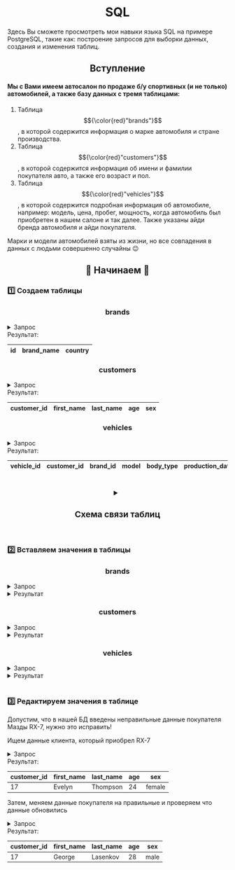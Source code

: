 <h1 align="center">SQL</h1>
Здесь Вы сможете просмотреть мои навыки языка SQL на примере PostgreSQL, такие как: построение запросов для выборки данных, создания и изменения таблиц.

<h2 align="center">Вступление</h2>

#### Мы с Вами имеем автосалон по продаже б/у спортивных (и не только) автомобилей, а также базу данных с тремя таблицами:
1. Таблица $${\color{red}"brands"}$$, в которой содержится информация о марке автомобиля и стране производства.
2. Таблица $${\color{red}"customers"}$$, в которой содержится информация об имени и фамилии покупателя авто, а также его возраст и пол.
3. Таблица $${\color{red}"vehicles"}$$, в которой содержится подробная информация об автомобиле, например: модель, цена, пробег, мощность, когда автомобиль был приобретен в нашем салоне и так далее. Также указаны айди бренда автомобиля и айди покупателя.

Марки и модели автомобилей взяты из жизни, но все совпадения в данных с людьми совершенно случайны 😉

<h2 align="center">🏁 Начинаем 🏁</h2>

### 1️⃣ Создаем таблицы
#### <h3 align="center">brands</h3>
<details>
  <summary>Запрос</summary>

  ```sql
CREATE TABLE IF NOT EXISTS brands (
	id SERIAL PRIMARY KEY,
	brand_name VARCHAR(30),
	country VARCHAR(30)
	);
  ```
</details>
Результат:

| id | brand_name      | country  |
|----|-----------------|----------|

<h3 align="center">customers</h3>
<details>
  <summary>Запрос</summary>

  ```sql
CREATE TABLE IF NOT EXISTS customers (
	customer_id SERIAL PRIMARY KEY,
	first_name VARCHAR(30) NOT NULL,
	last_name VARCHAR(30) NOT NULL,
	age INT,
	sex VARCHAR(10)
	);
  ```
</details>
Результат:

| customer_id | first_name | last_name | age | sex |
|--------------|------------|-----------|-----|-----|

<h3 align="center">vehicles</h3>
<details>
  <summary>Запрос</summary>

  ```sql
CREATE TABLE IF NOT EXISTS vehicles (
	vehicle_id SERIAL PRIMARY KEY,
	customer_id INT NOT NULL REFERENCES customers (customer_id),
	brand_id INT NOT NULL REFERENCES brands (id),
	model VARCHAR (30),
	body_type VARCHAR (20),
	production_date DATE,
	price INT NOT NULL,
	mileage INT NOT NULL,
	color VARCHAR(15),
	powertrain VARCHAR(10),
	transmission VARCHAR(15),
	fuel_type VARCHAR(10),
	engine_capacity NUMERIC,
	horsepower INT,
	max_speed INT,
	purchase_date TIMESTAMP
	);
  ```
</details>
Результат:

| vehicle_id | customer_id | brand_id | model        | body_type | production_date | price  | mileage | color  | powertrain | transmission | fuel_type | engine_capacity | horsepower | max_speed | purchase_date |
|----|-------------|----------|--------------|-----------|-----------------|--------|---------|--------|------------|--------------|-----------|-----------------|------------|-----------|----------------|

#
<h3 align="center"><details><summary><h3>Схема связи таблиц</h3></summary><img src="https://github.com/georgelasenkov/SQL/blob/main/tables_scheme.png?raw=true"></details></h3>

#
### 2️⃣ Вставляем значения в таблицы
#### <h3 align="center">brands</h3>
<details>
  <summary>Запрос</summary>

  ```sql
INSERT INTO brands (brand_name, country)
	VALUES
		('Toyota', 'Japan'),
		('Lamborghini', 'Italy'),
		('Chevrolet', 'USA'),
		('Aston Martin', 'GB'),
		('Porsche', 'Germany'),
		('Geely', 'China'),
		('Renault', 'France'),
		('Lada', 'Russia'),
		('Cupra', 'Spain'),
		('Ford', 'Usa'),
		('Nissan', 'Japan'),
		('Audi', 'Germany'),
		('Ferrari', 'Italy'),
		('BMW', 'Germany'),
		('Land Rover', 'GB'),
		('Dodge', 'USA'),
		('Mercedes', 'Germany'),
		('Volkswagen', 'Germany'),
		('Mazda', 'Japan'),
		('Alfa Romeo', 'Italy'),
		('Fiat', 'Italy'),
		('Peugeot', 'France');
  ```
</details>

<details>
  <summary>Результат</summary>

| id | name            | country  |
|----|-----------------|----------|
| 1  | Toyota          | Japan    |
| 2  | Lamborghini     | Italy    |
| 3  | Chevrolet       | USA      |
| 4  | Aston Martin    | GB       |
| 5  | Porsche         | Germany  |
| 6  | Geely           | China    |
| 7  | Renault         | France   |
| 8  | Lada            | Russia   |
| 9  | Cupra           | Spain    |
| 10 | Ford            | USA      |
| 11 | Nissan          | Japan    |
| 12 | Audi            | Germany  |
| 13 | Ferrari         | Italy    |
| 14 | BMW             | Germany  |
| 15 | Land Rover      | GB       |
| 16 | Dodge           | USA      |
| 17 | Mercedes        | Germany  |
| 18 | Volkswagen      | Germany  |
| 19 | Mazda           | Japan    |
| 20 | Alfa Romeo      | Italy    |
| 21 | Fiat            | Italy    |
| 22 | Peugeot         | France   |
</details>

<h3 align="center">customers</h3>
<details>
  <summary>Запрос</summary>

  ```sql
INSERT INTO customers (first_name, last_name, age, sex)
	VALUES
		('Emma', 'Smith', 18, 'female'),
		('Liam', 'Johnson', 22, 'male'),
		('John', 'Williams', 35, 'male'),
		('Noah', 'Jones', 27, 'male'),
		('Ava', 'Brown', 42, 'female'),
		('Oliver', 'Davis', 30,	'male'),
		('Isabella', 'Miller', 55, 'female'),
		('Elijah', 'Wilson', 60, 'male'),
		('Brad', 'Moore', 75, 'male'),
		('James', 'Taylor', 40,	'male'),
		('Amelia', 'Anderson', 29, 'female'),
		('Alexander', 'Thomas', 34,	'male'),
		('Mia', 'Jackson', 50, 'female'),
		('William', 'White', 52, 'male'),
		('Harper', 'Harris', 65, 'female'),
		('Benjamin', 'Martin', 19, 'male'),
		('Evelyn', 'Thompson', 24, 'female'),
		('Lucas', 'Garcia', 48, 'male'),
		('Abigail', 'Martinez', 33,	'female'),
		('Henry', 'Robinson', 70, 'male'),
		('Ella', 'Clark', 38, 'female'),
		('Jackson', 'Rodriguez', 46, 'male'),
		('Dylan', 'Lewis', 58, 'male'),
		('Aiden', 'Lee', 63, 'male'),
		('Grace', 'Walker', 80,	'female'),
		('Samuel', 'Hall', 25, 'male'),
		('Chloe', 'Allen', 31, 'female'),
		('David', 'Young', 45, 'male'),
		('Joseph', 'Hernandez', 39,	'male'),
		('Joseph', 'King', 67, 'male'),
		('Nathan', 'Wright', 28, 'male'),
		('Matthew', 'Lopez', 23, 'male'),
		('Charlotte', 'Hill', 36, 'female'),
		('Daniel', 'Scott', 54,	'male'),
		('Zoey', 'Green', 20, 'female'),
		('Jack', 'Adams', 71, 'male'),
		('John', 'Baker', 49, 'male'),
		('Anthony', 'Gonzalez', 78,	'male'),
		('Aurora', 'Nelson', 72, 'female'),
		('Wyatt', 'Carter', 41,	'male'),
		('Natalie', 'Mitchell', 37,	'female'),
		('Dylan', 'Perez', 66, 'male'),
		('Hannah', 'Roberts', 77, 'female'),
		('Isaac', 'Turner', 82,	'male'),
		('Hazel', 'Phillips', 53, 'female'),
		('Levi', 'Campbell', 20, 'male'),
		('Addison', 'Parker', 18, 'female'),
		('Sebastian', 'Evans', 26, 'male'),
		('Stella', 'Edwards', 44, 'female'),
		('Nathan', 'Collins', 61, 'male'
);
  ```
</details>

<details>
	<summary>Результат</summary>
	
| customer_id | first_name | last_name  | age | sex    |
|--------------|------------|------------|-----|--------|
| 1            | Emma       | Smith      | 18  | female |
| 2            | Liam       | Johnson    | 22  | male   |
| 3            | John       | Williams   | 35  | male   |
| 4            | Noah       | Jones      | 27  | male   |
| 5            | Ava        | Brown      | 42  | female |
| 6            | Oliver     | Davis      | 30  | male   |
| 7            | Isabella   | Miller     | 55  | female |
| 8            | Elijah     | Wilson     | 60  | male   |
| 9            | Brad       | Moore      | 75  | male   |
| 10           | James      | Taylor     | 40  | male   |
| 11           | Amelia     | Anderson   | 29  | female |
| 12           | Alexander  | Thomas     | 34  | male   |
| 13           | Mia        | Jackson    | 50  | female |
| 14           | William    | White      | 52  | male   |
| 15           | Harper     | Harris     | 65  | female |
| 16           | Benjamin   | Martin     | 19  | male   |
| 17           | Evelyn     | Thompson   | 24  | female |
| 18           | Lucas      | Garcia     | 48  | male   |
| 19           | Abigail    | Martinez   | 33  | female |
| 20           | Henry      | Robinson   | 70  | male   |
| 21           | Ella       | Clark      | 38  | female |
| 22           | Jackson    | Rodriguez  | 46  | male   |
| 23           | Dylan      | Lewis      | 58  | male   |
| 24           | Aiden      | Lee        | 63  | male   |
| 25           | Grace      | Walker     | 80  | female |
| 26           | Samuel     | Hall       | 25  | male   |
| 27           | Chloe      | Allen      | 31  | female |
| 28           | David      | Young      | 45  | male   |
| 29           | Joseph     | Hernandez  | 39  | male   |
| 30           | Joseph     | King       | 67  | male   |
| 31           | Nathan     | Wright     | 28  | male   |
| 32           | Matthew    | Lopez      | 23  | male   |
| 33           | Charlotte   | Hill      | 36  | female |
| 34           | Daniel     | Scott      | 54  | male   |
| 35           | Zoey       | Green      | 20  | female |
| 36           | Jack       | Adams      | 71  | male   |
| 37           | John       | Baker      | 49  | male   |
| 38           | Anthony    | Gonzalez   | 78  | male   |
| 39           | Aurora     | Nelson     | 72  | female |
| 40           | Wyatt      | Carter     | 41  | male   |
| 41           | Natalie    | Mitchell   | 37  | female |
| 42           | Dylan      | Perez      | 66  | male   |
| 43           | Hannah     | Roberts    | 77  | female |
| 44           | Isaac      | Turner     | 82  | male   |
| 45           | Hazel      | Phillips   | 53  | female |
| 46           | Levi       | Campbell   | 20  | male   |
| 47           | Addison    | Parker     | 18  | female |
| 48           | Sebastian  | Evans      | 26  | male   |
| 49           | Stella     | Edwards    | 44  | female |
| 50           | Nathan     | Collins    | 61  | male   |
</details>

<h3 align="center">vehicles</h3>
<details>
  <summary>Запрос</summary>

  ```sql
INSERT INTO vehicles (customer_id, brand_id, model, body_type, production_date, price, mileage, color, powertrain, transmission, fuel_type, engine_capacity, horsepower, max_speed, purchase_date)
	VALUES
		(14, 3, 'Chevelle SS', 'coupe', '1970-12-08', 65990, 93576, 'black', 'RWD', 'manual', 'petrol', 7.4, 450, 209, '2024-03-12 11:45:12'),
		(37, 19, 'MX-5 Miata', 'roadster', '2022-08-04', 20580, 15603, 'red', 'RWD', 'manual', 'petrol', 2.0, 181, 217, '2024-07-11 13:33:53'),
		(22, 4, 'DB9', 'cabriolet', '2015-03-10', 118990, 55609, 'blue', 'RWD', 'automatic', 'petrol', 5.9, 510, 295, '2024-06-12 19:19:19'),
		(19, 8, 'Vesta Sport', 'sedan', '2020-03-04', 13299, 84438, 'white', 'FWD', 'manual', 'petrol', 1.8, 145, 200, '2024-01-03 14:22:35'),
		(45, 2, 'Huracan', 'roadster', '2020-03-10', 180600, 12107, 'yellow', 'AWD', 'automatic', 'petrol', 5.2, 602, 323, '2024-09-20 14:14:14'),
		(31, 21, '500', 'hatchback', '2024-01-01', 26990, 284, 'black', 'FWD', 'manual', 'petrol', 1.4, 85, 155, '2024-05-28 17:17:17'),
		(8, 6, 'Coolray', 'CUV', '2020-08-13', 14390, 94380, 'blue', 'FWD', 'automatic', 'petrol', 1.5, 177, 210, '2024-04-20 19:20:00'),
		(49, 7, 'Sport Spider', 'roadster', '1996-09-13', 66990, 35821, 'yellow', 'RWD', 'manual', 'petrol', 2.0, 150, 220, '2024-03-18 18:18:18'),
		(26, 10, 'Bronco Raptor', 'SUV', '2022-04-19', 75990, 14589, 'orange', 'AWD', 'automatic', 'petrol', 3.0, 400, 209, '2024-01-25 08:18:40'),
		(5, 3, 'Corvette C2', 'coupe', '1963-10-09', 105890, 66238, 'orange', 'RWD', 'manual', 'petrol', 5.4, 360, 233, '2024-10-10 11:17:07'),
		(44, 9, 'Tavascan', 'CUV', '2023-09-17', 48995, 2380, 'silver', 'AWD', 'automatic', 'electric', 0.0, 306, 180, '2024-06-20 21:21:21'),
		(10, 21, '124 Sport Spider', 'roadster', '1973-10-29', 35790, 63902, 'red', 'RWD', 'manual', 'petrol', 1.8, 110, 193, '2024-08-10 12:12:12'),
		(24, 1, 'GR86', 'coupe', '2014-01-12', 17650, 46595, 'white', 'RWD', 'manual', 'petrol', 2.4, 228, 225, '2024-02-10 13:15:42'),
		(33, 11, 'Note e-Power Nismo', 'hatchback', '2022-05-16', 34990, 29856, 'yellow', 'FWD', 'automatic', 'hybrid', 1.2, 134, 185, '2024-05-02 18:28:38'),
		(17, 19, 'RX-7', 'coupe', '1992-08-20', 27000, 36573, 'black', 'RWD', 'manual', 'petrol', 1.3, 255, 250, '2024-02-02 17:35:53'),
		(29, 10, 'Fiesta ST', 'hatchback', '2020-02-20', 27990, 23543, 'yellow', 'FWD', 'manual', 'petrol', 1.5, 197, 225, '2024-04-15 16:45:07'),
		(42, 5, '944 Turbo', 'coupe', '1989-10-03', 37990, 167551, 'black', 'RWD', 'manual', 'petrol', 2.5, 250, 241, '2024-07-30 11:00:00'),
		(1, 14, '2002', 'sedan', '1973-08-10', 39990, 145830, 'white', 'RWD', 'manual', 'petrol', 2.0, 120, 193, '2024-03-25 14:33:33'),
		(38, 4, 'One-77', 'coupe', '2012-03-27', 2290600, 8657, 'silver', 'RWD', 'automatic', 'petrol', 7.3, 750, 354, '2024-09-12 19:19:19'),
		(47, 12, 'R8', 'cabriolet', '2012-01-29', 85990, 67006, 'black', 'AWD', 'manual', 'petrol', 4.2, 420, 300, '2024-11-07 12:12:12'),
		(12, 17, '190E', 'sedan', '1989-08-03', 8990, 212345, 'black', 'RWD', 'manual', 'petrol', 2.6, 158, 210, '2024-09-01 11:09:09'),
		(40, 13, '458 Italia', 'cabriolet', '2011-10-06', 198990, 29034, 'silver', 'RWD', 'automatic', 'petrol', 4.5, 570, 325, '2024-01-15 11:30:07'),
		(23, 1, 'Land Cruiser', 'SUV', '2009-03-05', 36990, 131055, 'black', 'AWD', 'automatic', 'petrol', 5.7, 381, 209, '2024-10-05 18:18:18'),
		(6, 19, '3 Turbo', 'hatchback', '2021-11-10', 21300, 16903, 'blue', 'AWD', 'automatic', 'petrol', 2.5, 250, 250, '2024-08-25 22:25:25'),
		(21, 8, 'Niva', 'SUV', '2020-07-12', 9890, 44693, 'green', 'AWD', 'manual', 'petrol', 1.7, 80, 140, '2024-04-06 19:22:22'),
		(35, 14, 'M4 F82', 'coupe', '2017-09-07', 60990, 54382, 'red', 'RWD', 'automatic', 'petrol', 3.0, 425, 250, '2024-10-21 14:44:44'),
		(11, 7, 'Alpine A110', 'coupe', '2020-03-05', 73950, 13394, 'blue', 'RWD', 'automatic', 'petrol', 1.8, 252, 251, '2024-05-20 15:07:47'),
		(48, 17, 'AMG GT', 'roadster', '2022-06-30', 205990, 18343, 'white', 'RWD', 'automatic', 'petrol', 4.0, 720, 312, '2024-10-15 16:25:33'),
		(15, 16, 'Ram 1500', 'pickup', '2019-07-22', 46990, 28304, 'black', 'RWD', 'automatic', 'petrol', 5.7, 395, 193, '2024-06-28 11:11:11'),
		(34, 10, 'Mustang GT', 'cabriolet', '2021-12-25', 55990, 21060, 'white', 'RWD', 'automatic', 'petrol', 5.0, 450, 250, '2024-08-07 19:15:00'),
		(2, 2, 'Aventador', 'roadster', '2017-09-15', 335200, 19580, 'red', 'AWD', 'automatic', 'petrol', 6.5, 730, 349, '2024-01-20 16:05:25'),
		(25, 5, 'Cayman', 'coupe', '2019-02-24', 98990, 24309, 'blue', 'RWD', 'manual', 'petrol', 2.0, 300, 265, '2024-02-18 20:50:11'),
		(39, 11, 'Juke', 'CUV', '2012-04-22', 21590, 84906, 'black', 'FWD', 'automatic', 'petrol', 1.6, 134, 186, '2024-06-06 14:14:14'),
		(9, 13, 'F355', 'coupe', '1998-04-13', 74890, 69057, 'red', 'RWD', 'manual', 'petrol', 3.5, 375, 295, '2024-02-15 09:48:29'),
		(30, 17, '280 SL', 'roadster', '1971-12-03', 163990, 30500, 'red', 'RWD', 'automatic', 'petrol', 2.8, 170, 210, '2024-07-04 16:04:04'),
		(20, 16, 'Charger', 'coupe', '1973-06-09', 55990, 61043, 'black', 'RWD', 'manual', 'petrol', 7.0, 425, 210, '2024-03-01 10:05:55'),
		(41, 18, 'Beetle', 'coupe', '1972-09-10', 4390, 143502, 'white', 'RWD', 'manual', 'petrol', 1.6, 60, 112, '2024-07-15 09:45:00'),
		(4, 20, '156', 'sedan', '2004-06-09', 8990, 123860, 'silver', 'FWD', 'manual', 'diesel', 2.0, 180, 205, '2024-11-01 21:01:01'),
		(13, 15, 'Defender', 'SUV', '2022-01-03', 85990, 20003, 'green', 'AWD', 'automatic', 'diesel', 3.0, 350, 193, '2024-09-07 13:07:07'),
		(32, 4, 'Vantage V8', 'roadster', '2021-03-14', 167990, 12305, 'red', 'RWD', 'automatic', 'petrol', 4.0, 503, 314, '2024-05-12 11:01:01'),
		(46, 9, 'Born', 'hatchback', '2021-01-19', 37990, 4650, 'green', 'RWD', 'automatic', 'electric', 0.0, 231, 160, '2024-01-10 09:45:12'),
		(3, 14, 'Z3 M Coupe', 'coupe', '2000-11-24', 42950, 76920, 'blue', 'RWD', 'automatic', 'petrol', 3.2, 316, 258, '2024-01-30 12:55:10'),
		(16, 3, 'Corvette C7', 'coupe', '2017-04-01', 86599, 33578, 'red', 'RWD', 'manual', 'petrol', 6.2, 650, 290, '2024-06-01 10:10:10'),
		(36, 16, 'Challenger', 'coupe', '1971-11-09', 73590, 80490, 'orange', 'RWD', 'manual', 'petrol', 7.2, 425, 217, '2024-08-15 16:16:16'),
		(28, 18, 'Golf', 'hatchback', '1982-10-15', 5690, 254903, 'silver', 'FWD', 'manual', 'petrol', 1.6, 90, 160, '2024-02-05 14:33:33'),
		(50, 12, 'TT', 'coupe', '2006-11-26', 15990, 125694, 'red', 'FWD', 'manual', 'petrol', 2.0, 211, 250, '2024-04-27 12:00:00'),
		(18, 11, '370Z', 'coupe', '2020-02-18', 44590, 18544, 'green', 'RWD', 'manual', 'petrol', 3.0, 400, 250, '2024-08-01 15:15:15'),
		(27, 10, 'GT', 'coupe', '2020-07-02', 690000, 3409, 'silver', 'RWD', 'automatic', 'petrol', 3.5, 660, 348, '2024-01-28 12:00:00'),
		(7, 20, 'Stelvio', 'CUV', '2024-02-16', 94590, 894, 'white', 'AWD', 'automatic', 'petrol', 2.9, 505, 232, '2024-08-05 15:27:39'),
		(43, 6, 'Atlas Pro', 'CUV', '2021-12-19', 23550, 46933, 'silver', 'FWD', 'automatic', 'petrol', 2.0, 190, 210, '2024-04-11 22:11:11'),
		(14, 18, 'Passat', 'wagon', '2019-04-12', 30990, 34504, 'blue', 'AWD', 'manual', 'diesel', 2.0, 240, 209, '2024-06-02 20:20:20'),
		(39, 11, 'GT-R', 'coupe', '2021-05-01', 145990, 40012, 'silver', 'AWD', 'automatic', 'petrol', 3.8, 565, 315, '2024-04-01 17:05:05'),
		(22, 3, 'Silverado 1500', 'pickup', '2021-09-01', 61390, 18305, 'green', 'AWD', 'automatic', 'petrol', 6.2, 420, 193, '2024-05-09 13:13:13'),
		(5, 7, 'Megane RS', 'hatchback', '2021-06-12', 45990, 13510, 'red', 'FWD', 'manual', 'petrol', 1.8, 300, 250, '2024-10-28 10:10:10'),
		(24, 12, 'A5 3.0 TDI Quattro', 'coupe', '2015-02-28', 4390, 67324, 'black', 'AWD', 'automatic', 'diesel', 3.0, 245, 250, '2024-07-21 18:22:22'),
		(33, 12, 'e-tron', 'CUV', '2021-10-16', 85290, 29843, 'white', 'AWD', 'automatic', 'electric', 0.0, 402, 200, '2024-04-02 12:33:22'),
		(12, 22, '205 GTI', 'hatchback', '1984-12-22', 13390, 232960, 'white', 'FWD', 'manual', 'petrol', 1.6, 105, 190, '2024-08-06 16:16:16'),
		(30, 16, 'Viper', 'roadster', '2006-05-30', 100590, 26505, 'white', 'RWD', 'manual', 'petrol', 8.4, 505, 322, '2024-02-25 17:25:00'),
		(20, 15, 'Range Rover Sport', 'SUV', '2018-01-25', 109990, 25088, 'black', 'AWD', 'automatic', 'diesel', 3.0, 355, 225, '2024-05-17 10:17:17'),
		(46, 14, 'i3', 'hatchback', '2020-05-14', 37490, 13554, 'black', 'RWD', 'automatic', 'electric', 0.0, 170, 150, '2024-06-15 15:15:15'),
		(1, 14, 'M550d xDrive', 'sedan', '2013-03-19', 64990, 87643, 'black', 'AWD', 'automatic', 'diesel', 3.0, 381, 250, '2024-03-22 12:12:12'),
		(19, 10, 'Mustang Mach-E', 'CUV', '2022-07-11', 55990, 6433, 'blue', 'AWD', 'automatic', 'electric', 0.0, 480, 180, '2024-01-16 13:30:45'),
		(29, 14, '335d', 'sedan', '2010-01-30', 24690, 136890, 'green', 'RWD', 'automatic', 'diesel', 3.0, 286, 250, '2024-02-08 16:40:55'),
		(10, 20, 'Giulia', 'sedan', '2018-08-13', 42190, 56732, 'red', 'RWD', 'automatic', 'diesel', 2.2, 180, 230, '2024-03-30 09:09:09'),
		(38, 13, 'SF90 Stradale', 'coupe', '2020-05-19', 945990, 10803, 'red', 'AWD', 'automatic', 'hybrid', 4.0, 986, 340, '2024-04-13 14:14:14'),
		(45, 18, 'ID.4', 'CUV', '2022-11-03', 67990, 5404, 'white', 'AWD', 'automatic', 'electric', 0.0, 300, 161, '2024-05-14 09:30:30'),
		(8, 22, '306 GTI-6', 'hatchback', '1996-04-13', 9990, 143569, 'yellow', 'FWD', 'manual', 'petrol', 2.0, 167, 220, '2024-06-05 17:55:11'),
		(41, 2, 'Urus', 'SUV', '2021-03-06', 200500, 21532, 'silver', 'AWD', 'automatic', 'petrol', 4.0, 641, 305, '2024-07-29 19:22:22'),
		(3, 11, 'Leaf', 'hatchback', '2021-12-19', 38490, 26433, 'silver', 'FWD', 'automatic', 'electric', 0.0, 147, 157, '2024-08-24 13:15:15'),
		(11, 10, 'Focus RS TDCi', 'hatchback', '2016-04-05', 44290, 76544, 'blue', 'AWD', 'manual', 'diesel', 2.0, 250, 250, '2024-09-15 10:10:10'),
		(36, 12, 'RS4 Avant', 'wagon', '2007-06-08', 40990, 120405, 'black', 'AWD', 'automatic', 'petrol', 4.2, 420, 250, '2024-10-12 20:20:20'),
		(26, 18, 'Golf R TDI', 'hatchback', '2021-11-24', 41990, 17643, 'red', 'AWD', 'automatic', 'diesel', 2.0, 200, 250, '2024-10-30 22:22:22'),
		(4, 22, '407 Coupe', 'coupe', '2006-07-07', 14590, 165987, 'silver', 'FWD', 'automatic', 'petrol', 3.0, 211, 240, '2024-11-02 11:11:11'),
		(50, 5, '911 Carrera S', 'cabriolet', '2021-07-15', 183990, 19570, 'silver', 'RWD', 'automatic', 'petrol', 3.0, 443, 307, '2024-11-03 15:15:15'),
		(27, 5, 'Taycan', 'sedan', '2022-04-04', 143990, 8542, 'green', 'AWD', 'automatic', 'electric', 0.0, 616, 250, '2024-11-06 09:30:00'),
		(13, 1, 'Supra', 'coupe', '2022-07-09', 40900, 25697, 'blue', 'RWD', 'automatic', 'petrol', 3.0, 382, 250, '2024-04-22 18:00:00');
  ```
</details>

<details>
	<summary>Результат</summary>
	
| id | customer_id | brand_id | model                | body_type | production_date | price  | mileage | color   | powertrain | transmission | fuel_type | engine_capacity | horsepower | max_speed | purchase_date         |
|----|-------------|----------|---------------------|-----------|-----------------|--------|---------|---------|------------|--------------|-----------|-----------------|------------|-----------|---------------------|
| 1  | 14          | 3        | Chevelle SS         | coupe     | 1970-12-08      | 65990  | 93576   | black   | RWD        | manual       | petrol    | 7.4             | 450        | 209       | 2024-03-12 11:45:12 |
| 2  | 37          | 19       | MX-5 Miata          | roadster  | 2022-08-04      | 20580  | 15603   | red     | RWD        | manual       | petrol    | 2.0             | 181        | 217       | 2024-07-11 13:33:53 |
| 3  | 22          | 4        | DB9                  | cabriolet | 2015-03-10      | 118990 | 55609   | blue    | RWD        | automatic    | petrol    | 5.9             | 510        | 295       | 2024-06-12 19:19:19 |
| 4  | 19          | 8        | Vesta Sport          | sedan     | 2020-03-04      | 13299  | 84438   | white   | FWD        | manual       | petrol    | 1.8             | 145        | 200       | 2024-01-03 14:22:35 |
| 5  | 45          | 2        | Huracan              | roadster  | 2020-03-10      | 180600 | 12107   | yellow  | AWD        | automatic    | petrol    | 5.2             | 602        | 323       | 2024-09-20 14:14:14 |
| 6  | 31          | 21       | 500                  | hatchback | 2024-01-01      | 26990  | 284     | black   | FWD        | manual       | petrol    | 1.4             | 85         | 155       | 2024-05-28 17:17:17 |
| 7  | 8           | 6        | Coolray              | CUV       | 2020-08-13      | 14390  | 94380   | blue    | FWD        | automatic    | petrol    | 1.5             | 177        | 210       | 2024-04-20 19:20:00 |
| 8  | 49          | 7        | Sport Spider         | roadster  | 1996-09-13      | 66990  | 35821   | yellow  | RWD        | manual       | petrol    | 2.0             | 150        | 220       | 2024-03-18 18:18:18 |
| 9  | 26          | 10       | Bronco Raptor        | SUV       | 2022-04-19      | 75990  | 14589   | orange  | AWD        | automatic    | petrol    | 3.0             | 400        | 209       | 2024-01-25 08:18:40 |
| 10 | 5           | 3        | Corvette C2         | coupe     | 1963-10-09      | 105890 | 66238   | orange  | RWD        | manual       | petrol    | 5.4             | 360        | 233       | 2024-10-10 11:17:07 |
| 11 | 44          | 9        | Tavascan             | CUV       | 2023-09-17      | 48995  | 2380    | silver  | AWD        | automatic    | electric   | 0.0             | 306        | 180       | 2024-06-20 21:21:21 |
| 12 | 10          | 21       | 124 Sport Spider     | roadster  | 1973-10-29      | 35790  | 63902   | red     | RWD        | manual       | petrol    | 1.8             | 110        | 193       | 2024-08-10 12:12:12 |
| 13 | 24          | 1        | GR86                 | coupe     | 2014-01-12      | 17650  | 46595   | white   | RWD        | manual       | petrol    | 2.4             | 228        | 225       | 2024-02-10 13:15:42 |
| 14 | 33          | 11       | Note e-Power Nismo   | hatchback | 2022-05-16      | 34990  | 29856   | yellow  | FWD        | automatic    | hybrid     | 1.2             | 134        | 185       | 2024-05-02 18:28:38 |
| 15 | 17          | 19       | RX-7                 | coupe     | 1992-08-20      | 27000  | 36573   | black   | RWD        | manual       | petrol    | 1.3             | 255        | 250       | 2024-02-02 17:35:53 |
| 16 | 29          | 10       | Fiesta ST            | hatchback | 2020-02-20      | 27990  | 23543   | yellow  | FWD        | manual       | petrol    | 1.5             | 197        | 225       | 2024-04-15 16:45:07 |
| 17 | 42          | 5        | 944 Turbo            | coupe     | 1989-10-03      | 37990  | 167551  | black   | RWD        | manual       | petrol    | 2.5             | 250        | 241       | 2024-07-30 11:00:00 |
| 18 | 1           | 14       | 2002                 | sedan     | 1973-08-10      | 39990  | 145830  | white   | RWD        | manual       | petrol    | 2.0             | 120        | 193       | 2024-03-25 14:33:33 |
| 19 | 38          | 4        | One-77               | coupe     | 2012-03-27      | 2290600| 8657    | silver  | RWD        | automatic    | petrol    | 7.3             | 750        | 354       | 2024-09-12 19:19:19 |
| 20 | 47          | 12       | R8                   | cabriolet | 2012-01-29      | 85990  | 67006   | black   | AWD        | manual       | petrol    | 4.2             | 420        | 300       | 2024-11-07 12:12:12 |
| 21 | 12          | 17       | 190E                 | sedan     | 1989-08-03      | 8990   | 212345  | black   | RWD        | manual       | petrol    | 2.6             | 158        | 210       | 2024-09-01 11:09:09 |
| 22 | 40          | 13       | 458 Italia           | cabriolet | 2011-10-06      | 198990 | 29034   | silver  | RWD        | automatic    | petrol    | 4.5             | 570        | 325       | 2024-01-15 11:30:07 |
| 23 | 23          | 1        | Land Cruiser         | SUV       | 2009-03-05      | 36990  | 131055  | black   | AWD        | automatic    | petrol    | 5.7             | 381        | 209       | 2024-10-05 18:18:18 |
| 24 | 6           | 19       | 3 Turbo              | hatchback | 2021-11-10      | 21300  | 16903   | blue    | AWD        | automatic    | petrol    | 2.5             | 250        | 250       | 2024-08-25 22:25:25 |
| 25 | 21          | 8        | Niva                 | SUV       | 2020-07-12      | 9890   | 44693   | green   | AWD        | manual       | petrol    | 1.7             | 80         | 140       | 2024-04-06 19:22:22 |
| 26 | 35          | 14       | M4 F82               | coupe     | 2017-09-07      | 60990  | 54382   | red     | RWD        | automatic    | petrol    | 3.0             | 425        | 250       | 2024-10-21 14:44:44 |
| 27 | 11          | 7        | Alpine A110          | coupe     | 2020-03-05      | 73950  | 13394   | blue    | RWD        | automatic    | petrol    | 1.8             | 252        | 251       | 2024-05-20 15:07:47 |
| 28 | 48          | 17       | AMG GT               | roadster  | 2022-06-30      | 205990 | 18343   | white   | RWD        | automatic    | petrol    | 4.0             | 720        | 312       | 2024-10-15 16:25:33 |
| 29 | 15          | 16       | Ram 1500             | pickup    | 2019-07-22      | 46990  | 28304   | black   | RWD        | automatic    | petrol    | 5.7             | 395        | 193       | 2024-06-28 11:11:11 |
| 30 | 34          | 10       | Mustang GT           | cabriolet | 2021-12-25      | 55990  | 21060   | white   | RWD        | automatic    | petrol    | 5.0             | 450        | 250       | 2024-08-07 19:15:00 |
| 31 | 2           | 2        | Aventador            | roadster  | 2017-09-15      | 335200 | 19580   | red     | AWD        | automatic    | petrol    | 6.5             | 730        | 349       | 2024-01-20 16:05:25 |
| 32 | 25          | 5        | Cayman               | coupe     | 2019-02-24      | 98990  | 24309   | blue    | RWD        | manual       | petrol    | 2.0             | 300        | 265       | 2024-02-18 20:50:11 |
| 33 | 39          | 11       | Juke                 | CUV       | 2012-04-22      | 21590  | 84906   | black   | FWD        | automatic    | petrol    | 1.6             | 134        | 186       | 2024-06-06 14:14:14 |
| 34 | 9           | 13       | F355                 | coupe     | 1998-04-13      | 74890  | 69057   | red     | RWD        | manual       | petrol    | 3.5             | 375        | 295       | 2024-02-15 09:48:29 |
| 35 | 30          | 17       | 280 SL               | roadster  | 1971-12-03      | 163990 | 30500   | red     | RWD        | automatic    | petrol    | 2.8             | 170        | 210       | 2024-07-04 16:04:04 |
| 36 | 20          | 16       | Charger              | coupe     | 1973-06-09      | 55990  | 61043   | black   | RWD        | manual       | petrol    | 7.0             | 425        | 210       | 2024-03-01 10:05:55 |
| 37 | 41          | 18       | Beetle               | coupe     | 1972-09-10      | 4390   | 143502  | white   | RWD        | manual       | petrol    | 1.6             | 60         | 112       | 2024-07-15 09:45:00 |
| 38 | 4           | 20       | 156                  | sedan     | 2004-06-09      | 8990   | 123860  | silver  | FWD        | manual       | diesel    | 2.0             | 180        | 205       | 2024-11-01 21:01:01 |
| 39 | 13          | 15       | Defender             | SUV       | 2022-01-03      | 85990   | 20003   | green   | AWD        | automatic    | diesel    | 3.0             | 350        | 193       | 2024-09-07 13:07:07 |
| 40 | 32          | 4        | Vantage V8           | roadster  | 2021-03-14      | 167990  | 12305   | red     | RWD        | automatic    | petrol    | 4.0             | 503        | 314       | 2024-05-12 11:01:01 |
| 41 | 46          | 9        | Born                 | hatchback | 2021-01-19      | 37990   | 4650    | green   | RWD        | automatic    | electric   | 0.0             | 231        | 160       | 2024-01-10 09:45:12 |
| 42 | 3           | 14       | Z3 M Coupe           | coupe     | 2000-11-24      | 42950   | 76920   | blue    | RWD        | automatic    | petrol    | 3.2             | 316        | 258       | 2024-01-30 12:55:10 |
| 43 | 16          | 3        | Corvette C7          | coupe     | 2017-04-01      | 86599   | 33578   | red     | RWD        | manual       | petrol    | 6.2             | 650        | 290       | 2024-06-01 10:10:10 |
| 44 | 36          | 16       | Challenger           | coupe     | 1971-11-09      | 73590   | 80490   | orange  | RWD        | manual       | petrol    | 7.2             | 425        | 217       | 2024-08-15 16:16:16 |
| 45 | 28          | 18       | Golf                 | hatchback | 1982-10-15      | 5690    | 254903  | silver  | FWD        | manual       | petrol    | 1.6             | 90         | 160       | 2024-02-05 14:33:33 |
| 46 | 50          | 12       | TT                   | coupe     | 2006-11-26      | 15990   | 125694  | red     | FWD        | manual       | petrol    | 2.0             | 211        | 250       | 2024-04-27 12:00:00 |
| 47 | 18          | 11       | 370Z                 | coupe     | 2020-02-18      | 44590   | 18544   | green   | RWD        | manual       | petrol    | 3.0             | 400        | 250       | 2024-08-01 15:15:15 |
| 48 | 27          | 10       | GT                   | coupe     | 2020-07-02      | 690000  | 3409    | silver  | RWD        | automatic    | petrol    | 3.5             | 660        | 348       | 2024-01-28 12:00:00 |
| 49 | 7           | 20       | Stelvio              | CUV       | 2024-02-16      | 94590   | 894     | white   | AWD        | automatic    | petrol    | 2.9             | 505        | 232       | 2024-08-05 15:27:39 |
| 50 | 43          | 6        | Atlas Pro            | CUV       | 2021-12-19      | 23550   | 46933   | silver  | FWD        | automatic    | petrol    | 2.0             | 190        | 210       | 2024-04-11 22:11:11 |
| 51 | 14          | 18       | Passat               | wagon     | 2019-04-12      | 30990   | 34504   | blue    | AWD        | manual       | diesel    | 2.0             | 240        | 209       | 2024-06-02 20:20:20 |
| 52 | 39          | 11       | GT-R                 | coupe     | 2021-05-01      | 145990  | 40012   | silver  | AWD        | automatic    | petrol    | 3.8             | 565        | 315       | 2024-04-01 17:05:05 |
| 53 | 22          | 3        | Silverado 1500       | pickup    | 2021-09-01      | 61390   | 18305   | green   | AWD        | automatic    | petrol    | 6.2             | 420        | 193       | 2024-05-09 13:13:13 |
| 54 | 5           | 7        | Megane RS            | hatchback | 2021-06-12      | 45990   | 13510   | red     | FWD        | manual       | petrol    | 1.8             | 300        | 250       | 2024-10-28 10:10:10 |
| 55 | 24          | 12       | A5 3.0 TDI Quattro   | coupe     | 2015-02-28      | 4390    | 67324   | black   | AWD        | automatic    | diesel    | 3.0             | 245        | 250       | 2024-07-21 18:22:22 |
| 56 | 33          | 12       | e-tron               | CUV       | 2021-10-16      | 85290   | 29843   | white   | AWD        | automatic    | electric   | 0.0             | 402        | 200       | 2024-04-02 12:33:22 |
| 57 | 12          | 22       | 205 GTI              | hatchback | 1984-12-22      | 13390   | 232960  | white   | FWD        | manual       | petrol    | 1.6             | 105        | 190       | 2024-08-06 16:16:16 |
| 58 | 30          | 16       | Viper                | roadster  | 2006-05-30      | 100590  | 26505   | white   | RWD        | manual       | petrol    | 8.4             | 505        | 322       | 2024-02-25 17:25:00 |
| 59 | 20          | 15       | Range Rover Sport    | SUV       | 2018-01-25      | 109990  | 25088   | black   | AWD        | automatic    | diesel    | 3.0             | 355        | 225       | 2024-05-17 10:17:17 |
| 60 | 46          | 14       | i3                   | hatchback | 2020-05-14      | 37490   | 13554   | black   | RWD        | automatic    | electric   | 0.0             | 170        | 150       | 2024-06-15 15:15:15 |
| 61 | 1           | 14       | M550d xDrive         | sedan     | 2013-03-19      | 64990   | 87643   | black   | AWD        | automatic    | diesel    | 3.0             | 381        | 250       | 2024-03-22 12:12:12 |
| 62 | 19          | 10       | Mustang Mach-E       | CUV       | 2022-07-11      | 55990   | 6433    | blue    | AWD        | automatic    | electric   | 0.0             | 480        | 180       | 2024-01-16 13:30:45 |
| 63 | 29          | 14       | 335d                 | sedan     | 2010-01-30      | 24690   | 136890  | green   | RWD        | automatic    | diesel    | 3.0             | 286        | 250       | 2024-02-08 16:40:55 |
| 64 | 10          | 20       | Giulia               | sedan     | 2018-08-13      | 42190   | 56732   | red     | RWD        | automatic    | diesel    | 2.2             | 180        | 230       | 2024-03-30 09:09:09 |
| 65 | 38          | 13       | SF90 Stradale        | coupe     | 2020-05-19      | 945990  | 10803   | red     | AWD        | automatic    | hybrid     | 4.0             | 986        | 340       | 2024-04-13 14:14:14 |
| 66 | 45          | 18       | ID.4                 | CUV       | 2022-11-03      | 67990   | 5404    | white   | AWD        | automatic    | electric   | 0.0             | 300        | 161       | 2024-05-14 09:30:30 |
| 67 | 8           | 22       | 306 GTI-6            | hatchback | 1996-04-13      | 9990    | 143569  | yellow  | FWD        | manual       | petrol    | 2.0             | 167        | 220       | 2024-06-05 17:55:11 |
| 68 | 41          | 2        | Urus                 | SUV       | 2021-03-06      | 200500  | 21532   | silver  | AWD        | automatic    | petrol    | 4.0             | 641        | 305       | 2024-07-29 19:22:22 |
| 69 | 3           | 11       | Leaf                 | hatchback | 2021-12-19      | 38490   | 26433   | silver  | FWD        | automatic    | electric   | 0.0             | 147        | 157       | 2024-08-24 13:15:15 |
| 70 | 11          | 10       | Focus RS TDCi        | hatchback | 2016-04-05      | 44290   | 76544   | blue    | AWD        | manual       | diesel    | 2.0             | 250        | 250       | 2024-09-15 10:10:10 |
| 71 | 36          | 12       | RS4 Avant            | wagon     | 2007-06-08      | 40990   | 120405  | black   | AWD        | automatic    | petrol    | 4.2             | 420        | 250       | 2024-10-12 20:20:20 |
| 72 | 26          | 18       | Golf R TDI           | hatchback | 2021-11-24      | 41990   | 17643   | red     | AWD        | automatic    | diesel    | 2.0             | 200        | 250       | 2024-10-30 22:22:22 |
| 73 | 4           | 22       | 407 Coupe            | coupe     | 2006-07-07      | 14590   | 165987  | silver  | FWD        | automatic    | petrol    | 3.0             | 211        | 240       | 2024-11-02 11:11:11 |
| 74 | 50          | 5        | 911 Carrera S        | cabriolet | 2021-07-15      | 183990  | 19570   | silver  | RWD        | automatic    | petrol    | 3.0             | 443        | 307       | 2024-11-03 15:15:15 |
| 75 | 27          | 5        | Taycan               | sedan     | 2022-04-04      | 143990  | 8542    | green   | AWD        | automatic    | electric   | 0.0             | 616        | 250       | 2024-11-06 09:30:00 |
| 76 | 13          | 1        | Supra                | coupe     | 2022-07-09      | 40900   | 25697   | blue    | RWD        | automatic    | petrol    | 3.0             | 382        | 250       | 2024-04-22 18:00:00 |
</details>

#
### 3️⃣ Редактируем значения в таблице
Допустим, что в нашей БД введены неправильные данные покупателя Мазды RX-7, нужно это исправить!

Ищем данные клиента, который приобрел RX-7
<details>
  <summary>Запрос</summary>

  ```sql
SELECT c.*
FROM customers c
JOIN vehicles v ON c.customer_id = v.customer_id
WHERE model = 'RX-7';
  ```
</details>
Результат:

| customer_id | first_name | last_name  | age | sex    |
|--------------|------------|------------|-----|--------|
| 17           | Evelyn     | Thompson   | 24  | female |

Затем, меняем данные покупателя на правильные и проверяем что данные обновились
<details>
  <summary>Запрос</summary>

  ```sql
UPDATE customers
SET
	first_name = 'George',
	last_name = 'Lasenkov',
	age = 28,
	sex = 'male'
WHERE customer_id = 17;

SELECT * 
FROM customers
WHERE customer_id = 17;
  ```
</details>
Результат:

| customer_id | first_name | last_name  | age | sex    |
|--------------|------------|------------|-----|--------|
| 17           | George     | Lasenkov   | 28  | male   |
